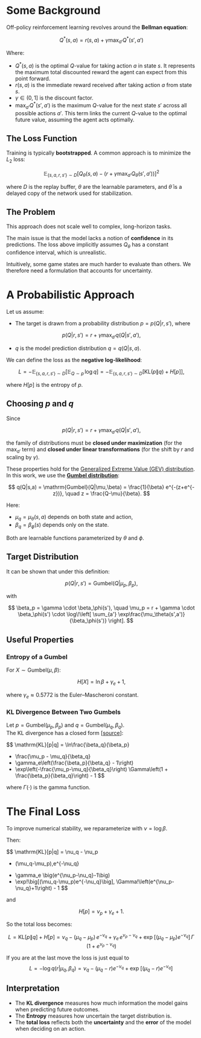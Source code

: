 # Some Background

Off-policy reinforcement learning revolves around the **Bellman equation**:

$$
Q^*(s,a) = r(s,a) + \gamma \max_{a'} Q^*(s',a')
$$

Where:

- $Q^*(s,a)$ is the optimal $Q$-value for taking action $a$ in state $s$. It represents the maximum total discounted reward the agent can expect from this point forward.
- $r(s,a)$ is the immediate reward received after taking action $a$ from state $s$.
- $\gamma \in (0,1]$ is the discount factor.
- $\max_{a'}Q^*(s',a')$ is the maximum $Q$-value for the next state $s'$ across all possible actions $a'$. This term links the current $Q$-value to the optimal future value, assuming the agent acts optimally.


## The Loss Function

Training is typically **bootstrapped**. A common approach is to minimize the $L_2$ loss:

$$
\mathbb{E}_{\{s,a,r,s'\}\sim D}\left[ Q_\theta(s,a) - \left( r + \gamma \max_{a'} Q_{\bar\theta}(s',a') \right) \right]^2
$$

where $D$ is the replay buffer, $\theta$ are the learnable parameters, and $\bar\theta$ is a delayed copy of the network used for stabilization.


## The Problem

This approach does not scale well to complex, long-horizon tasks.  

The main issue is that the model lacks a notion of **confidence** in its predictions. The loss above implicitly assumes $Q_\theta$ has a constant confidence interval, which is unrealistic.  

Intuitively, some game states are much harder to evaluate than others. We therefore need a formulation that accounts for uncertainty.


# A Probabilistic Approach

Let us assume:

- The target is drawn from a probability distribution $p = p(Q|r,s')$, where

$$
p(Q|r,s') = r + \gamma \max_{a'} q(Q|s',a'),
$$

- $q$ is the model prediction distribution $q = q(Q|s,a)$.


We can define the loss as the **negative log-likelihood**:

$$
L = -\mathbb{E}_{\{s,a,r,s'\}\sim D} \Big[ \mathbb{E}_{Q\sim p}\,\log q \Big]
   = -\mathbb{E}_{\{s,a,r,s'\}\sim D} \Big[ \mathrm{KL}(p\|q) + H[p] \Big],
$$

where $H[p]$ is the entropy of $p$.


## Choosing $p$ and $q$

Since

$$
p(Q|r,s') = r + \gamma \max_{a'} q(Q|s',a'),
$$

the family of distributions must be **closed under maximization** (for the $\max_{a'}$ term) and **closed under linear transformations** (for the shift by $r$ and scaling by $\gamma$).

These properties hold for the [Generalized Extreme Value (GEV) distribution](https://en.wikipedia.org/wiki/Generalized_extreme_value_distribution).  
In this work, we use the [**Gumbel distribution**](https://en.wikipedia.org/wiki/Gumbel_distribution):

$$
q(Q|s,a) = \mathrm{Gumbel}(Q|\mu,\beta) 
= \frac{1}{\beta} e^{-(z+e^{-z})}, 
\quad z = \frac{Q-\mu}{\beta}.
$$

Here:

- $\mu_q = \mu_\theta(s,a)$ depends on both state and action,  
- $\beta_q = \beta_\phi(s)$ depends only on the state.  

Both are learnable functions parameterized by $\theta$ and $\phi$.


## Target Distribution

It can be shown that under this definition:

$$
p(Q|r,s') = \mathrm{Gumbel}(Q|\mu_p,\beta_p),
$$

with

$$
\beta_p = \gamma \cdot \beta_\phi(s'), \quad
\mu_p = r + \gamma \cdot \beta_\phi(s') \cdot 
\log\!\left[ \sum_{a'} \exp\frac{\mu_\theta(s',a')}{\beta_\phi(s')} \right].
$$


## Useful Properties

### Entropy of a Gumbel

For $X \sim \mathrm{Gumbel}(\mu,\beta)$:

$$
H[X] = \ln \beta + \gamma_e + 1,
$$

where $\gamma_e \approx 0.5772$ is the Euler–Mascheroni constant.


### KL Divergence Between Two Gumbels

Let $p = \mathrm{Gumbel}(\mu_p,\beta_p)$ and $q = \mathrm{Gumbel}(\mu_q,\beta_q)$.  
The KL divergence has a closed form [[source](https://mast.queensu.ca/~communications/Papers/gil-msc11.pdf)]:

$$
\mathrm{KL}[p\|q] =
\ln\frac{\beta_q}{\beta_p}
+ \frac{\mu_p - \mu_q}{\beta_q}
+ \gamma_e\left(\frac{\beta_p}{\beta_q} - 1\right)
+ \exp\left(-\frac{\mu_p-\mu_q}{\beta_q}\right)
\Gamma\left(1 + \frac{\beta_p}{\beta_q}\right) - 1
$$

where $\Gamma(\cdot)$ is the gamma function.


# The Final Loss

To improve numerical stability, we reparameterize with $\nu = \log \beta$.  

Then:

$$
\mathrm{KL}[p\|q] =
\nu_q - \nu_p
- (\mu_q-\mu_p)\,e^{-\nu_q} 
+ \gamma_e \big(e^{\nu_p-\nu_q}-1\big) 
+ \exp\!\big[(\mu_q-\mu_p)e^{-\nu_q}\big]\,
\Gamma\!\left(e^{\nu_p-\nu_q}+1\right) - 1
$$

and

$$
H[p] = \nu_p + \gamma_e + 1.
$$

So the total loss becomes:

$$
L = \mathrm{KL}[p\|q] + H[p] =
\nu_q \;-\; (\mu_q-\mu_p)\,e^{-\nu_q}
\;+\;\gamma_e\,e^{\nu_p-\nu_q}
\;+\;\exp\!\big[(\mu_q-\mu_p)e^{-\nu_q}\big]\,
\Gamma\!\big(1 + e^{\nu_p-\nu_q}\big)
$$

If you are at the last move the loss is just equal to 
$$
L = -\log q(r|\mu_q,\beta_q)=\nu_q -(\mu_q-r)e^{-\nu_q} + \exp\!\big[(\mu_q-r)e^{-\nu_q}\big]\,
$$


## Interpretation

- The **KL divergence** measures how much information the model gains when predicting future outcomes.  
- The **Entropy** measures how uncertain the target distribution is.  
- The **total loss** reflects both the **uncertainty** and the **error** of the model when deciding on an action.  


